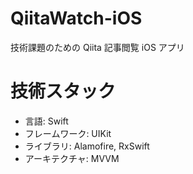 # QiitaWatch-iOS

技術課題のための Qiita 記事閲覧 iOS アプリ

# 技術スタック

- 言語: Swift
- フレームワーク: UIKit
- ライブラリ: Alamofire, RxSwift
- アーキテクチャ: MVVM
